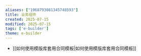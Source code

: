 ```yaml
---
aliases: ["1968793081345748593"]
title: 业务组件
created: 2025-07-15
modified: 2025-07-15
tags: ['e-builder']
theme: e-builder
---
```


- [[如何使用模版库套用合同模板|如何使用模版库套用合同模板]]